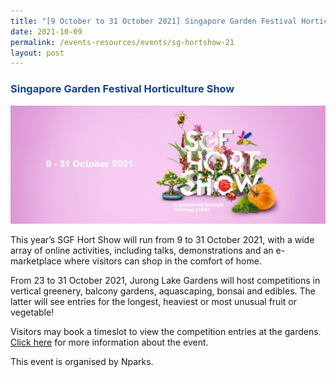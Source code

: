 ```yaml
---
title: "[9 October to 31 October 2021] Singapore Garden Festival Horticulture Show"
date: 2021-10-09
permalink: /events-resources/events/sg-hortshow-21
layout: post
---
```

<h3 style="color:#124596; font-weight:bold;"><a style="color:#124596; text-decoration:none;" href="https://www.nparks.gov.sg/singaporegardenfestival/sgf-hort-show/show-info">Singapore Garden Festival Horticulture Show</a></h3>


![Alt text for image on Isomer site](/images/SGF%20Hort%20Show.jfif)

This year’s SGF Hort Show will run from 9 to 31 October 2021, with a wide array of online activities, including talks, demonstrations and an e-marketplace where visitors can shop in the comfort of home. 

From 23 to 31 October 2021, Jurong Lake Gardens will host competitions in vertical greenery, balcony gardens, aquascaping, bonsai and edibles. The latter will see entries for the longest, heaviest or most unusual fruit or vegetable! 

Visitors may book a timeslot to view the competition entries at the gardens. 
[Click here](https://www.nparks.gov.sg/singaporegardenfestival/sgf-hort-show/show-info) for more information about the event. 

This event is organised by Nparks.
